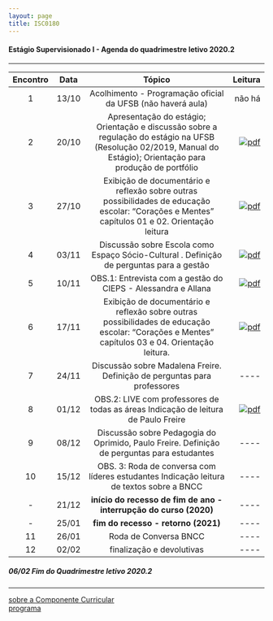 ```yaml
---
layout: page
title: ISC0180
---
```

#### Estágio Supervisionado I -  Agenda do quadrimestre letivo 2020.2  

---



|Encontro | Data  | Tópico | Leitura |
:---: | :---: |:---: | ---: |
| 1 |13/10	| Acolhimento - Programação oficial da UFSB (não haverá aula) | não há |  
| 2 |20/10	| Apresentação do estágio; Orientação e discussão sobre a regulação do estágio na UFSB (Resolução 02/2019, Manual do Estágio); Orientação para produção de portfólio | [![pdf](/pages/icons16/pdf-icon.png)](/aulas/ISC0180/recursos/PlanoAtividadesES1.pdf "Plano de Atividades") |  
| 3 |27/10	|	Exibição de documentário e reflexão sobre outras possibilidades de educação escolar:  “Corações e Mentes” capítulos 01 e 02. Orientação leitura |  [![pdf](/pages/icons16/pdf-icon.png)](/aulas/ISC0180/recursos/1._Dayrell-1996-Escola-espao-socio-cultural.pdf "Dayrell: A Escola como Espaço Sócio-Cultural") |  
| 4 |03/11	|	 Discussão sobre Escola como Espaço Sócio-Cultural . Definição de perguntas para a gestão |  [![pdf](/pages/icons16/pdf-icon.png)](/aulas/ISC0180/recursos/Atividade_1_-_Estgio_1.pdf) |  
| 5 |10/11	|	OBS.1: Entrevista com a gestão do CIEPS - Alessandra e Allana |  [![pdf](/pages/icons16/pdf-icon.png)](/aulas/ISC0180/recursos/09_observacaoregistroreflexao.pdf " Estações do Saber") |  
| 6 |17/11	|	 Exibição de documentário e reflexão sobre outras possibilidades de educação escolar:  “Corações e Mentes” capítulos 03 e 04. Orientação leitura. | [![pdf](/pages/icons16/pdf-icon.png)](/aulas/ISC0180/recursos/Madalena_Freire.pdf "Madalena Freire: Educando o olhar da Observação") |  
| 7 |24/11	|	 Discussão sobre Madalena Freire. Definição de perguntas para professores | ----  |
| 8 |01/12	|	OBS.2: LIVE com professores de todas as áreas  Indicação de leitura de Paulo Freire |  [![pdf](/pages/icons16/pdf-icon.png)](/aulas/ISC0180/recursos/Alamo_BNCC-VERSAO-FINAL.pdf "A BNCC") |  
| 9 |08/12	|	 Discussão sobre Pedagogia do Oprimido, Paulo Freire. Definição de perguntas para estudantes | ---- |
| 10|15/12	|	 OBS. 3: Roda de conversa com líderes estudantes Indicação leitura de textos sobre a BNCC | ---- |
| - |21/12	| **início do recesso de fim de ano - interrupção do curso (2020)**  | ---- |
| - |25/01 | **fim do recesso - retorno  (2021)**  | ---- |
| 11|26/01	|	Roda de Conversa BNCC  | ---- |
| 12|02/02	|	 finalização e devolutivas | ---- |  


#####  06/02		Fim do Quadrimestre letivo 2020.2

---
[sobre a Componente Curricular](index.html)  
[programa](programa.html)
